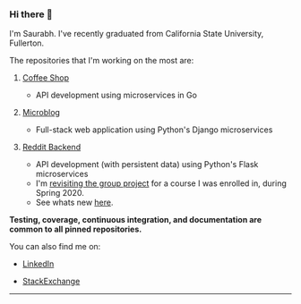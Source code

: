 ### Hi there 👋

<!--
**saurabmish/saurabmish** is a ✨ _special_ ✨ repository because its `README.md` (this file) appears on your GitHub profile.

Here are some ideas to get you started:

- 🔭 I’m currently working on ...
- 🌱 I’m currently learning ...
- 📫 How to reach me: ...
-->

I'm Saurabh. I've recently graduated from California State University, Fullerton.

The repositories that I'm working on the most are:


1. [Coffee Shop][3]

    + API development using microservices in Go

2. [Microblog][2]

    + Full-stack web application using Python's Django microservices

3. [Reddit Backend][1]

    + API development (with persistent data) using Python's Flask microservices
    + I'm [revisiting the group project][4] for a course I was enrolled in, during Spring 2020. 
    + See whats new [here][1].


**Testing, coverage, continuous integration, and documentation are common to all pinned repositories.**

You can also find me on:

+ [LinkedIn][5]

+ [StackExchange][6]

----

[1]: https://github.com/saurabmish/Reddit-Backend
[2]: https://github.com/saurabmish/Microblog
[3]: https://github.com/saurabmish/Coffee-Shop
[4]: https://github.com/sean-maclane/cpsc-449-group-c-project
[5]: https://www.linkedin.com/in/saurabmish/
[6]: https://stackexchange.com/users/13375762/saurabh?tab=accounts

